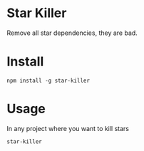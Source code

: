 # Star Killer

Remove all star dependencies, they are bad. 

# Install

`npm install -g star-killer`

# Usage

In any project where you want to kill stars

`star-killer`
